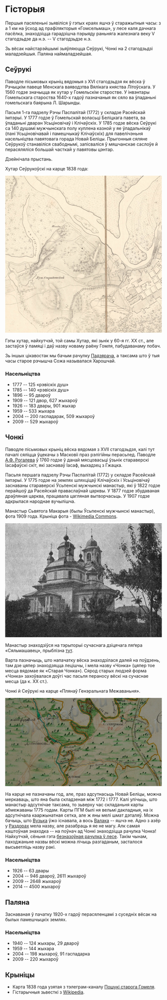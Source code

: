 # Гісторыя

Першыя пасяленьні зьявіліся ў гэтых краях яшчэ ў старажытныя часы: з а 1 км на
ўсход ад прафілякторыя «Гомсельмаш», у лесе каля дачнага пасёлка, знаходзіцца
гарадзішча пэрыяду раньняга жалезнага веку V стагодзьдзе да н.э. -- V
стагодзьдзе н.э.

Зь вёсак найстарэйшымі зьяўляюцца Сеўрукі, Чонкі на 2 стагодзьдзі маладзейшыя.
Паляна наймаладзейшая.

## Сеўрукі

Паводле пісьмовых крыніц вядомыя з XVI стагодзьдзя як вёска ў Рэчыцкім павеце
Менскага ваяводзтва Вялікага княства Літоўскага. У 1560 годзе значыцца як хутар
у Гомельскім старостве. У інвэнтары Гомельскага староства 1640-х гадоў
пазначаныя як сяло ва ўладаньні гомельскага баярына Л. Шарынды.

Пасьля 1-га падзелу Рэчы Паспалітай (1772) у складзе Расейскай імпэрыі. У 1777
годзе ў Гомельскай воласьці Беліцкага павета, ва ўладаньні дваран Усьціновічаў
і Клічаўскіх. У 1785 годзе вёска Сеўрукі са 140 душамі мужчынскага полу
куплена казной у яе ўладальнікаў (пані Усьціновічавай і памешчыкаў Клічаўскіх)
для павелічэньня насельніцтва павятовага горада Новай Беліцы. Прыгонныя сяляне
Сеўрукоў станавіліся свабоднымі, запісваліся ў мяшчанскае саслоўе й
перасяляліся большай часткай у павятовы цэнтар.

Дзейнічала прыстань.

Хутар Сеўрукоўскі на карце 1838 года:

![Хутар Сеўрукоўскі на карце 1838 года](img/map1838.jpg)

Гэты хутар, найхутчэй, той самы Хутар, які зьнік у 60-я гг. XX ст., але
застаўся ў памяці і даў назву новаму раёну Гомля, пабудаванаму побач.

Зь іншых цікавостак мы бачым рачулку [Падзярача](locations.html), а таксама што
ў тыя часы старое рэчышча Сожа называлася Харошчай.

### Насельніцтва
- 1777 -- 125 «рэвіскіх душ»
- 1785 -- 140 «рэвіскіх душ»
- 1896 -- 95 двароў
- 1909 -- 121 двор, 627 жыхароў
- 1926 -- 183 двары, 901 жыхар
- 1959 -- 533 жыхара
- 2004 -- 200 гаспадарак, 509 жыхароў
- 2009 -- 529 жыхароў

## Чонкі

Паводле пісьмовых крыніц вёска вядомая з XVII стагодзьдзя, калі тут пачалі
сяліцца ўцекачы з Масковіі праз рэлігійны перасьлед. Паводле [А.Ф.
Рогалева](books.html) ў 1760 годзе ў данай мясцовасьці ўзьнік стараверскі
Іасафаўскі скіт, які заснаваў Іасаф, выхадзец з Гжацка.

Пасьля першага падзелу Рэчы Паспалітай (1772) у складзе Расейскай імпэрыі. У
1775 годзе на землях шляхціцаў Клічаўскіх і Усьціновічаў заснаваны стараверскі
Ўсьпенскі мужчынскі манастыр, які ў 1822 годзе перайшоў да Расейскай
праваслаўнай царквы. У 1877 годзе збудаваная драўляная царква, працавала
цагляная вытворчасьць. У 1907 годзе адкрылася народнае вучылішча. 

Манастыр Сьвятога Макарыя (былы Ўсьпенскі мужчынскі манастыр), фота 1909 года.
Крыніца фота - [Wikimedia Commons](https://commons.wikimedia.org/wiki/File:Homiel,_%C4%8Conki._%D0%93%D0%BE%D0%BC%D0%B5%D0%BB%D1%8C,_%D0%A7%D0%BE%D0%BD%D0%BA%D1%96_%281909%29.jpg).

![Царква](img/czonki-manastyr.jpg)

Манастыр знаходзіўся на тэрыторыі сучаснага дзіцячага ляґера «Сяльмашавец»,
прыблізна [тут](https://www.openstreetmap.org/search?query=52.33856046402421%2C%2030.94945415453253#map=18/52.33867/30.95036).

Варта пазначыць, што напачатку вёска знаходзілася далей на поўдзень, там дзе
цяпер знаходзяцца лецішчы, і мела назву «Чонка» (цяпер тое месца вядомае як
«Старая Чонка»). Сярод старых людзей форма «Чонка» захоўвалася доўгі час пасьля
пераносу вёскі на сучаснае месца (да к. XX ст.).

Чонкі й Сеўрукі на карце «Плянаў Генэральнага Межаваньня».

![Карта 1772-1775](img/pgm.png)

 На карце не пазначаны год, але, праз адсутнасьць Новай Беліцы, можна
меркаваць, што яна была складзеная між 1772 і 1777. Калі улічыць, што манастыр
адсутнічае таксама, то зьверху час складаньня карты абмежаваны 1775 годам.
Карты ПГМ былі ня вельмі дакладныя, на іх адсутнічала кааржынатная сетка, але ж
яны мелі шмат дэталяў. Можна бачыць, што [Вузька](locations.html) ўжо існавала,
а вось [Валака](locations.html) -- яшчэ не. Адно з азёр у
[Раздорах](locations.html) мела назву, але разабраць я яе не магу. Алк самая
каштоўная знаходка -- на поўнач ад Чонкі знаходзіцца рачулка Чонка! Найхутчэй,
сёньня гэта [безназоўная рачулка ў
лесе](https://www.openstreetmap.org/#map=16/52.3323/30.9890). Такім чынам,
паходжаньне назвы вёскі можна лічыць разгаданым, засталося высьветліць назву
ракі.

### Насельніцтва

- 1926 -- 63 двары
- 2004 -- 946 двароў, 2611 жыхароў
- 2009 -- 2648 жыхароў
- 2014 -- 4500 жыхароў

## Паляна

Заснаваная ў пачатку 1920-х гадоў перасяленцамі з суседніх вёсак на былых
памешчыцкіх землях.

### Насельніцтва
- 1940 -- 124 жыхары, 29 двароў
- 1959 -- 144 жыхара
- 2004 -- 198 жыхароў, 91 гаспадарка
- 2009 -- 220 жыхароў

## Крыніцы

- Карта 1838 года узятая з тэлеграм-каналу [Пошукі старога Гомеля](https://t.me/stary_homel).
- Гістарычныя зьвесткі з [Wikipedia](https://wikipedia.org).

